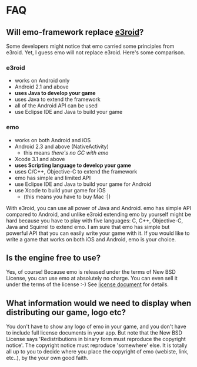 # FAQ #

## Will emo-framework replace [e3roid](http://www.e3roid.com/)? ##

Some developers might notice that emo carried some principles from e3roid. Yet, I guess emo will not replace e3roid. Here's some comparison.

### e3roid ###
  * works on Android only
  * Android 2.1 and above
  * **uses Java to develop your game**
  * uses Java to extend the framework
  * all of the Android API can be used
  * use Eclipse IDE and Java to build your game

### emo ###
  * works on both Android and iOS
  * Android 2.3 and above (NativeActivity)
    * this means _there's no GC with emo_
  * Xcode 3.1 and above
  * **uses Scripting language to develop your game**
  * uses C/C++, Objective-C to extend the framework
  * emo has simple and limited API
  * use Eclipse IDE and Java to build your game for Android
  * use Xcode to build your game for iOS
    * (this means you have to buy Mac :|)

With e3roid, you can use all power of Java and Android. emo has simple API compared to Android, and unlike e3roid extending emo
by yourself might be hard because you have to play with five languages: C, C++, Objective-C, Java and Squirrel to extend emo. I am sure that emo has simple but powerful API that you can easily write your game with it. If you would like to write a game that works on both iOS and Android, emo is your choice.

## Is the engine free to use? ##

Yes, of course! Because emo is released under the terms of New BSD License, you can use emo at absolutely no charge. You can even sell it under the terms of the license :-) See [license document](http://code.google.com/p/emo-framework/source/browse/trunk/LICENSE.txt) for details.

## What information would we need to display when distributing our game, logo etc? ##

You don't have to show any logo of emo in your game, and you
don't have to include full license documents in your app. But note
that the New BSD License says 'Redistributions in binary form must reproduce the copyright notice'. The copyright notice must reproduce 'somewhere' else. It is totally all up to you to decide where you place the copyright of emo (webiste, link, etc..), by the your own good faith.